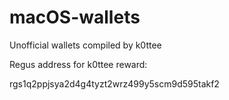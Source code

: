 # macOS-wallets
Unofficial wallets compiled by k0ttee

Regus address for k0ttee reward:

rgs1q2ppjsya2d4g4tyzt2wrz499y5scm9d595takf2
